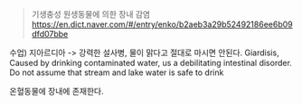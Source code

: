 >기생충성 원생동물에 의한 장내 감염
>https://en.dict.naver.com/#/entry/enko/b2aeb3a29b52492186ee6b09dfd07bbe


수업)
지아르디아
-> 강력한 설사병, 물이 맑다고 절대로 마시면 안된다.
Giardisis, Caused by drinking contaminated water, us a debilitating intestinal disorder. Do not assume that stream and lake water is safe to drink

온혈동물에 장내에 존재한다.